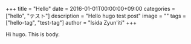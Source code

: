 +++
title = "Hello"
date = 2016-01-01T00:00:00+09:00
categories = ["hello", "テスト"]
description = "Hello hugo test post"
image = ""
tags = ["hello-tag", "test-tag"]
author = "Isida Zyun'iti"
+++

Hi hugo. This is body.
